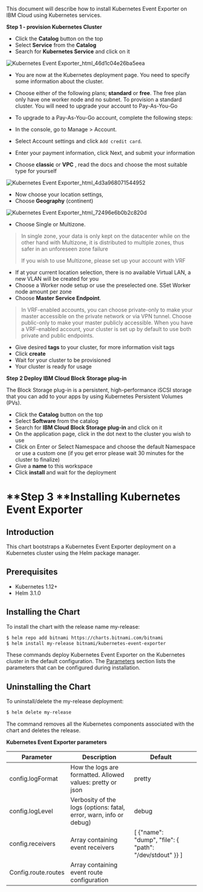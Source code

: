 This document will describe how to install Kubernetes Event Exporter on IBM Cloud using Kubernetes services.

**Step 1 - provision Kubernetes Cluster**

- Click the **Catalog** button on the top
- Select **Service** from the **Catalog**
- Search for **Kubernetes Service** and click on it

![Kubernetes Event Exporter_html_46d1c04e26ba5eea](https://user-images.githubusercontent.com/5286796/106395901-d0d5ab00-642a-11eb-9e44-01e69e7fd5d9.png)

- You are now at the Kubernetes deployment page. You need to specify some information about the cluster.

- Choose either of the following plans; **standard** or **free**. The free plan only have one worker node and no subnet. To provision a standard cluster. You will need to         upgrade your account to Pay-As-You-Go
- To upgrade to a Pay-As-You-Go account, complete the following steps:
- In the console, go to Manage > Account.
- Select Account settings and click `Add credit card`.
- Enter your payment information, click Next, and submit your information
- Choose **classic** or **VPC** , read the docs and choose the most suitable type for yourself

![Kubernetes Event Exporter_html_4d3a968071544952](https://user-images.githubusercontent.com/5286796/106395900-cfa47e00-642a-11eb-812a-92c17872b42d.png)

- Now choose your location settings,
- Choose **Geography** (continent)

![Kubernetes Event Exporter_html_72496e6b0b2c820d](https://user-images.githubusercontent.com/5286796/106395899-ce735100-642a-11eb-9784-98168da06b29.png)

- Choose Single or Multizone. 

> In single zone, your data is only kept on the datacenter while on the other hand with Multizone, it is distributed to multiple zones, thus safer in an unforeseen zone failure
>
> If you wish to use Multizone, please set up your account with VRF
> 

- If at your current location selection, there is no available Virtual LAN, a new VLAN will be created for you
- Choose a Worker node setup or use the preselected one. SSet Worker node amount per zone
- Choose **Master Service Endpoint**. 

> In VRF-enabled accounts, you can choose private-only to make your master accessible on the private network or via VPN tunnel. Choose public-only to make your master publicly     accessible. When you have a VRF-enabled account, your cluster is set up by default to use both private and public endpoints.
   
- Give desired **tags** to your cluster, for more information visit tags
- Click **create**
- Wait for your cluster to be provisioned
- Your cluster is ready for usage

**Step 2 Deploy IBM Cloud Block Storage plug-in**

The Block Storage plug-in is a persistent, high-performance iSCSI storage that you can add to your apps by using Kubernetes Persistent Volumes (PVs).

- Click the **Catalog** button on the top
- Select **Software** from the catalog
- Search for **IBM Cloud Block Storage plug-in** and click on it
- On the application page, click in the dot next to the cluster you wish to use
- Click on Enter or Select Namespace and choose the default Namespace or use a custom one (if you get error please wait 30 minutes for the cluster to finalize)
- Give a **name** to this workspace
- Click **install** and wait for the deployment

# **Step 3 **Installing **Kubernetes Event Exporter**

## Introduction

This chart bootstraps a Kubernetes Event Exporter deployment on a Kubernetes cluster using the Helm package manager.

## Prerequisites

- Kubernetes 1.12+
- Helm 3.1.0

## **Installing the Chart**

To install the chart with the release name my-release:

```sh
$ helm repo add bitnami https://charts.bitnami.com/bitnami
$ helm install my-release bitnami/kubernetes-event-exporter
```

These commands deploy Kubernetes Event Exporter on the Kubernetes cluster in the default configuration. The [Parameters](https://hub.kubeapps.com/#%23parameters) section lists the parameters that can be configured during installation.

## **Uninstalling the Chart**

To uninstall/delete the my-release deployment:

```sh
$ helm delete my-release
```

The command removes all the Kubernetes components associated with the chart and deletes the release.

**Kubernetes Event Exporter parameters**
 

| **Parameter**       | **Description**                                              | **Default**                                                  |      |
| ------------------- | ------------------------------------------------------------ | ------------------------------------------------------------ | ---- |
| config.logFormat    | How 			the logs are formatted. Allowed values: pretty or json | pretty                                                       |      |
| config.logLevel     | Verbosity 			of the logs (options: fatal, error, warn, info or debug) | debug                                                        |      |
| config.receivers    | Array 			containing event receivers                 | [ 			{"name": "dump", "file": { "path": 			"/dev/stdout" }} ] |      |
| Config.route.routes | Array 			containing event route configuration       |                                                              |      |


 
